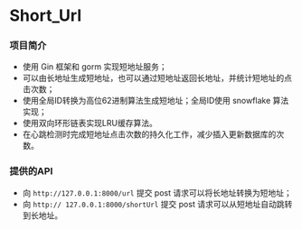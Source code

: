 # Short_Url
### 项目简介

- 使用 Gin 框架和 gorm 实现短地址服务；
- 可以由长地址生成短地址，也可以通过短地址返回长地址，并统计短地址的点击次数；
- 使用全局ID转换为高位62进制算法生成短地址；全局ID使用 snowflake 算法实现；
- 使用双向环形链表实现LRU缓存算法。
- 在心跳检测时完成短地址点击次数的持久化工作，减少插入更新数据库的次数。

### 提供的API

- 向 `http://127.0.0.1:8000/url` 提交 post 请求可以将长地址转换为短地址；
- 向 `http:// 127.0.0.1:8000/shortUrl` 提交 post 请求可以从短地址自动跳转到长地址。